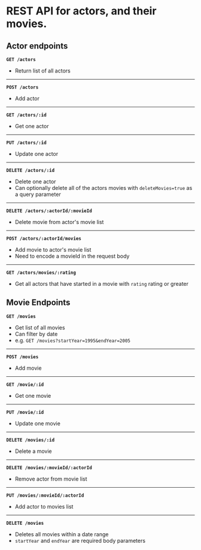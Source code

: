# REST API for actors, and their movies.

## Actor endpoints

**`GET /actors`**

- Return list of all actors

---

**`POST /actors`**

- Add actor

---

**`GET /actors/:id`**

- Get one actor

---

**`PUT /actors/:id`**

- Update one actor

---

**`DELETE /actors/:id`**

- Delete one actor
- Can optionally delete all of the actors movies with `deleteMovies=true` as a query parameter

---

**`DELETE /actors/:actorId/:movieId`**

- Delete movie from actor's movie list

---

**`POST /actors/:actorId/movies`**

- Add movie to actor's movie list
- Need to encode a movieId in the request body

---

**`GET /actors/movies/:rating`**

- Get all actors that have started in a movie with `rating` rating or greater

## Movie Endpoints

**`GET /movies`**

- Get list of all movies
- Can filter by date
- e.g. `GET /movies?startYear=1995&endYear=2005`

---

**`POST /movies`**

- Add movie

---

**`GET /movie/:id`**

- Get one movie

---

**`PUT /movie/:id`**

- Update one movie

---

**`DELETE /movies/:id`**

- Delete a movie

---

**`DELETE /movies/:movieId/:actorId`**

- Remove actor from movie list

---

**`PUT /movies/:movieId/:actorId`**

- Add actor to movies list

---

**`DELETE /movies`**

- Deletes all movies within a date range
- `startYear` and `endYear` are required body parameters
